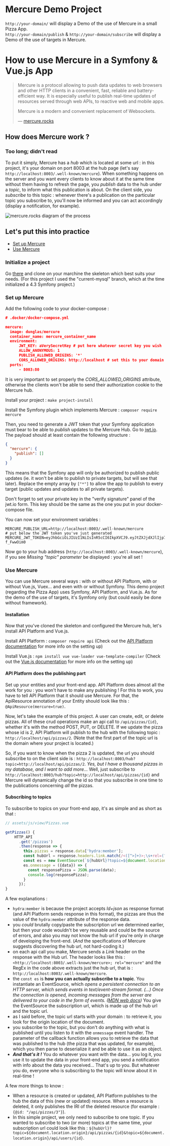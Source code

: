 # Mercure Demo Project
`http://your-domain/` will display a Demo of the use of Mercure in a small Pizza App.  
`http://your-domain/publish` & `http://your-domain/subscribe` will display a Demo of the use of targets in Mercure.
 
# How to use Mercure in a Symfony & Vue.js App

> Mercure is a protocol allowing to push data updates to web browsers and other HTTP clients in a convenient, fast, reliable and battery-efficient way. It is especially useful to publish real-time updates of resources served through web APIs, to reactive web and mobile apps.
>
> Mercure is a modern and convenient replacement of Websockets.
>
> — [mercure.rocks](mercure.rocks)

## How does Mercure work ?

### Too long; didn't read
To put it simply, Mercure has a *hub* which is located at some url : in this project, it's your domain on port 8003 at the hub page (let's say `http://localhost:8003/.well-known/mercure`). When something happens on the server and you want every clients to know about it at the same time without them having to refresh the page, you *publish* data to the hub under a *topic*, to inform what this publication is about. On the client side, you *subscribe* to this topic : whenever there's a publication on the particular topic you subscribe to, you'll now be informed and you can act accordingly (display a notification, for example).

![mercure.rocks diagram of the process](https://mercure.rocks/static/main.png)

## Let's put this into practice
* [Set up Mercure](#set-up-mercure)
* [Use Mercure](#use-mercure)

### Initialize a project
Go [there](https://gitlab.eolas.fr/indus/symfony/website-skeleton) and clone on your marchine the skeleton which best suits your needs. (For this project I used the "current-mysql" branch, which at the time initialized a 4.3 Symfony project.)

### Set up Mercure
Add the following code to your docker-compose :
```json
# .docker/docker-compose.yml

mercure:
  image: dunglas/mercure
  container_name: mercure_container_name
  environment:
      JWT_KEY: aVerySecretKey # put here whatever secret key you wish
      ALLOW_ANONYMOUS: 1
      PUBLISH_ALLOWED_ORIGINS: '*'
      CORS_ALLOWED_ORIGINS: http://localhost # set this to your domain url (without apostrophes !)
  ports:
      - 8003:80
```
It is very important to set properly the *CORS_ALLOWED_ORIGINS* attribute, otherwise the clients won't be able to send their authorization cookie to the Mercure hub.

Install your project :
``make project-install``

Install the Symfony plugin which implements Mercure :
``composer require mercure``

Then, you need to generate a JWT token that your Symfony application must bear to be able to *publish* updates to the Mercure Hub. Go to [jwt.io](https://jwt.io/#debugger-io?token=eyJhbGciOiJIUzI1NiIsInR5cCI6IkpXVCJ9.eyJtZXJjdXJlIjp7InB1Ymxpc2giOltdfX0.rQB2YPCYz8NX2V1k_a9G3E_AQ6i_1JidlOrOEhUtJaw). The payload should at least contain the following structure :  
```json
{
  "mercure": {
    "publish": []
  }
}
```
This means that the Symfony app will only be authorized to publish public updates (ie. it won't be able to publish to private targets, but will see that later). Replace the empty array by `["*"]` to allow the app to publish to every target (public updates and updates to all private targets).

Don't forget to set your private key in the "verify signature" panel of the jwt.io form. This key should be the same as the one you put in your docker-compose file.

You can now set your environment variables :
```
MERCURE_PUBLISH_URL=http://localhost:8003/.well-known/mercure
# put below the JWT token you've just generated
MERCURE_JWT_TOKEN=eyJhbGciOiJIUzI1NiIsInR5cCI6IkpXVCJ9.eyJtZXJjdXJlIjp7InB1Ymxpc2giOltdfX0.Oo0yg7y4yMa1vr_bziltxuTCqb8JVHKxp-f_FwwOim0
```

Now go to your hub address (`http://localhost:8003/.well-known/mercure`), if you see *Missing "topic" parameter* be displayed : you're all set !

### Use Mercure
You can use Mercure several ways : with or without API Plaftorm, with or without Vue.js, Vuex... and even with or without Symfony. This demo project (regarding the Pizza App) uses Symfony, API Platform, and Vue.js. As for the demo of the use of targets, it's Symfony only (but could easily be done without framework).

#### Installation
Now that you've cloned the skeleton and configured the Mercure hub, let's install API Platform and Vue.js.

Install API Platform :
``
composer require api
``
(Check out the [API Platform documentation](https://api-platform.com/docs/core/getting-started/) for more info on the setting up)

Install Vue.js :
``
npm install vue vue-loader vue-template-compiler
``
(Check out the [Vue.js documentation](https://fr.vuejs.org/v2/guide/index.html) for more info on the setting up)

#### API Platform does the publishing part
Set up your entities and your front-end app. API Platform does almost all the work for you : you won't have to make any publishing ! For this to work, you have to tell API Platform that it should use Mercure. For that, the ApiResource annotation of your Entity should look like this : `@ApiResource(mercure=true)`.

Now, let's take the example of this project. A user can create, edit, or delete pizzas. All of these crud operations make an api call to `/api/pizzas/{id}`, whether it's with the method POST, PUT, or DELETE. If we update the pizza whose id is 2, API Platform will publish to the hub with the following topic : `http://localhost/api/pizzas/2`. (Note that the first part of the topic url is the domain where your project is located.)

So, if you want to know when the pizza 2 is updated, the url you should subscribe to on the client side is : `http://localhost:8003/hub?topic=http://localhost/api/pizzas/2`. *Yes, but I have a thousand pizzas in my database, and I want to add more...* Well, just subscribe to `http://localhost:8003/hub?topic=http://localhost/api/pizzas/{id}` and Mercure will dynamically change the id so that you subscribe in one time to the publications concerning *all* the pizzas.

#### Subscribing to topics
To subscribe to topics on your front-end app, it's as simple and as short as that :
```javascript
// assets/js/view/Pizzas.vue

getPizzas() {
    HTTP_API
      .get('/pizzas')
      .then(response => {
        this.pizzas = response.data['hydra:member'];
        const hubUrl = response.headers.link.match(/<([^>]+)>;\s+rel=(?:mercure|"[^"]*mercure[^"]*")/)[1];
        const es = new EventSource(`${hubUrl}?topic=${document.location.origin}/api/pizzas/{id}`);
        es.onmessage = ({data}) => {
          const responsePizza = JSON.parse(data);
          console.log(responsePizza);
        }
      });
}
```

A few explanations :
* `hydra:member` is because the project accepts *ld+json* as response format (and API Platform sends response in this format), the pizzas are thus the value of the `hydra:member` attribute of the response data.
* you *could* brutally copy/paste the subscription url we determined earlier, but then your code wouldn't be very reusable and could be the source of errors, and also you may not know the hub url if you're only in charge of developing the front-end. (*And* the specifications of Mercure suggests discovering the hub url, not hard-coding it.)
* on each api call you make, Mercure sends a *Link* header on the response with the Hub url. The header looks like this : `<http://localhost:8003/.well-known/mercure>; rel="mercure"` and the RegEx in the code above extracts just the hub url, that is : `http://localhost:8003/.well-known/mercure`.
* the `const es` is **how you can actually subscribe to a topic**. You instantiate an EventSource, which *opens a persistent connection to an HTTP server, which sends events in text/event-stream format. (...) Once the connection is opened, incoming messages from the server are delivered to your code in the form of events. ([MDN web docs](https://developer.mozilla.org/en-US/docs/Web/API/EventSource))* You give the EventSource the subscription url, which is made up of the hub url and the topic url.
* as I said before, the topic url starts with your domain : to retrieve it, you look for the origin location of the document.
* you subscribe to the topic, but you don't do anything with what is published until you listen to it with the `onmessage` event handler. The parameter of the callback function allows you to retrieve the data that was published to the hub (the pizza that was updated, for example), which you then parse to deserialize it and be able to use it as an object.
* ***And that's it !*** You do whatever you want with the data... you log it, you use it to update the data in your front-end app, you send a notification with info about the data you received... That's up to you. But whatever you do, everyone who is subscribing to the topic will know about it in real-time !

A few more things to know :
* When a resource is created or updated, API Platform publishes to the hub the data of this (new or updated) resource. When a resource is deleted, it only publishes the IRI of the deleted resource (for example : `{@id: "/api/pizzas/3"}`).
* In this simple project, we only need to subscribe to one topic. If you wanted to subscribe to two (or more) topics at the same time, your subscription url could look like this : `${hubUrl}?topic=${document.location.origin}/api/pizzas/{id}&topic=${document.location.origin}/api/users/{id}`.
